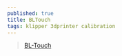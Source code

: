 ```yaml
---
published: true
title: BLTouch
tags: klipper 3dprinter calibration
---
```

> [BL-Touch](https://github.com/KevinOConnor/klipper/blob/master/docs/BLTouch.md)


